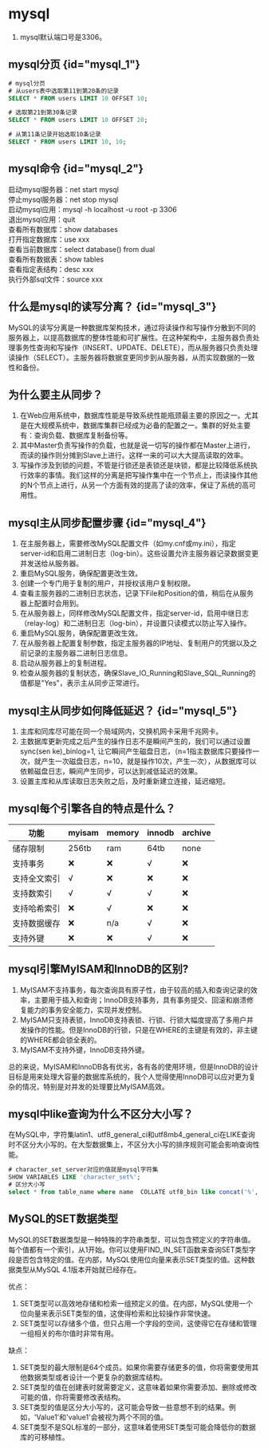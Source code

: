 # mysql

1. mysql默认端口号是3306。

## mysql分页 {id="mysql_1"}

```sql
# mysql分页
# 从users表中选取第11到第20条的记录
SELECT * FROM users LIMIT 10 OFFSET 10;

# 选取第21到第30条记录
SELECT * FROM users LIMIT 10 OFFSET 20;

# 从第11条记录开始选取10条记录
SELECT * FROM users LIMIT 10, 10;

```

## mysql命令 {id="mysql_2"}
启动mysql服务器：net start mysql  
停止mysql服务器：net stop mysql  
启动mysql应用：mysql -h localhost -u root -p 3306  
退出mysql应用：quit  
查看所有数据库：show databases  
打开指定数据库：use xxx  
查看当前数据库：select database() from dual  
查看所有数据表：show tables  
查看指定表结构：desc xxx  
执行外部sql文件：source xxx

## 什么是mysql的读写分离？ {id="mysql_3"}
MySQL的读写分离是一种数据库架构技术，通过将读操作和写操作分散到不同的服务器上，以提高数据库的整体性能和可扩展性。在这种架构中，主服务器负责处理事务性查询和写操作（INSERT、UPDATE、DELETE），而从服务器只负责处理读操作（SELECT）。主服务器将数据变更同步到从服务器，从而实现数据的一致性和备份。


## 为什么要主从同步？
1. 在Web应用系统中，数据库性能是导致系统性能瓶颈最主要的原因之一。尤其是在大规模系统中，数据库集群已经成为必备的配置之一。集群的好处主要有：查询负载、数据库复制备份等。
2. 其中Master负责写操作的负载，也就是说一切写的操作都在Master上进行，而读的操作则分摊到Slave上进行。这样一来的可以大大提高读取的效率。
3. 写操作涉及到锁的问题，不管是行锁还是表锁还是块锁，都是比较降低系统执行效率的事情。我们这样的分离是把写操作集中在一个节点上，而读操作其他的N个节点上进行，从另一个方面有效的提高了读的效率，保证了系统的高可用性。

## mysql主从同步配置步骤 {id="mysql_4"}
1. 在主服务器上，需要修改MySQL配置文件（如my.cnf或my.ini），指定server-id和启用二进制日志（log-bin）。这些设置允许主服务器记录数据变更并发送给从服务器。
2. 重启MySQL服务，确保配置更改生效。
3. 创建一个专门用于复制的用户，并授权该用户复制权限。
4. 查看主服务器的二进制日志状态，记录下File和Position的值，稍后在从服务器上配置时会用到。
5. 在从服务器上，同样修改MySQL配置文件，指定server-id，启用中继日志（relay-log）和二进制日志（log-bin），并设置只读模式以防止写入操作。
6. 重启MySQL服务，确保配置更改生效。
7. 在从服务器上配置复制参数，指定主服务器的IP地址、复制用户的凭据以及之前记录的主服务器二进制日志信息。
8. 启动从服务器上的复制进程。
9. 检查从服务器的复制状态，确保Slave_IO_Running和Slave_SQL_Running的值都是"Yes"，表示主从同步正常进行。

## mysql主从同步如何降低延迟？ {id="mysql_5"}
1. 主库和同库尽可能在同一个局域网内，交换机网卡采用千兆网卡。
2. 主数据库更新完成之后产生的操作日志不是瞬间产生的，我们可以通过设置sync(sen ke)_binlog=1, 让它瞬间产生磁盘日志，（n=1指主数据库只要操作一次，就产生一次磁盘日志，n=10，就是操作10次，产生一次），从数据库可以依赖磁盘日志，瞬间产生同步，可以达到减低延迟的效果。
3. 设置主库和从库读取日志失败之后，及时重新建立连接，延迟缩短。


## mysql每个引擎各自的特点是什么？

| 功能     | myisam | memory | innodb | archive |
|--------|--------|--------|--------|---------| 
| 储存限制   | 256tb  | ram    | 64tb   | none    |
| 支持事务   | ❌      | ❌      | √      | ❌       |
| 支持全文索引 | √      | ❌      | ❌      | ❌       |
| 支持数索引  | √      | √      | √      | ❌       |
| 支持哈希索引 | ❌      | √      | ❌      | ❌       |
| 支持数据缓存 | ❌      | n/a    | √      | ❌       |
| 支持外键   | ❌      | ❌      | √      | ❌       |

## mysql引擎MyISAM和InnoDB的区别?
1. MyISAM不支持事务，每次查询具有原子性，由于较高的插入和查询记录的效率，主要用于插入和查询；InnoDB支持事务，具有事务提交、回滚和崩溃修复能力的事务安全能力，实现并发控制。
2. MyISAM只支持表锁，InnoDB支持表锁、行锁、行锁大幅度提高了多用户并发操作的性能。但是InnoDB的行锁，只是在WHERE的主键是有效的，非主键的WHERE都会锁全表的。
3. MyISAM不支持外键，InnoDB支持外键。

总的来说，MyISAM和InnoDB各有优劣，各有各的使用环境，但是InnoDB的设计目标是用来处理大容量的数据库系统的，我个人觉得使用InnoDB可以应对更为复杂的情况，特别是对并发的处理要比MyISAM高效。


## mysql中like查询为什么不区分大小写？
在MySQL中，字符集latin1、utf8_general_ci和utf8mb4_general_ci在LIKE查询时不区分大小写的。在大型数据集上，不区分大小写的排序规则可能会影响查询性能。

```sql
# character_set_server对应的值就是mysql字符集
SHOW VARIABLES LIKE 'character_set%';
# 区分大小写
select * from table_name where name  COLLATE utf8_bin like concat('%','FILE','%') ;

```

## MySQL的SET数据类型
MySQL的SET数据类型是一种特殊的字符串类型，可以包含预定义的字符串值。每个值都有一个索引，从1开始。你可以使用FIND_IN_SET函数来查询SET类型字段是否包含特定的值。在内部，MySQL使用位向量来表示SET类型的值。这种数据类型从MySQL 4.1版本开始就已经存在。

优点：
1. SET类型可以高效地存储和检索一组预定义的值。在内部，MySQL使用一个位向量来表示SET类型的值，这使得检索和比较操作非常快速。
2. SET类型可以存储多个值，但只占用一个字段的空间，这使得它在存储和管理一组相关的布尔值时非常有用。

缺点：
1. SET类型的最大限制是64个成员。如果你需要存储更多的值，你将需要使用其他数据类型或者设计一个更复杂的数据库结构。
2. SET类型的值在创建表时就需要定义，这意味着如果你需要添加、删除或修改可能的值，你将需要修改表结构。
3. SET类型的值是区分大小写的，这可能会导致一些意想不到的结果。例如，'Value1'和'value1'会被视为两个不同的值。
4. SET类型不是SQL标准的一部分，这意味着使用SET类型可能会降低你的数据库的可移植性。